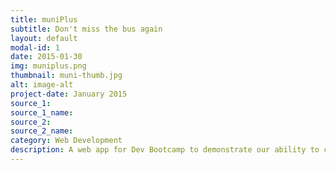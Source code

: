 ```yaml
---
title: muniPlus
subtitle: Don't miss the bus again
layout: default
modal-id: 1
date: 2015-01-30
img: muniplus.png
thumbnail: muni-thumb.jpg
alt: image-alt
project-date: January 2015
source_1:
source_1_name:
source_2:
source_2_name:
category: Web Development
description: A web app for Dev Bootcamp to demonstrate our ability to consume an API within our app. Built on Sinatra with Ruby, Javascript, Google maps API, nextmuni API, and Firebase transit API. This started out as a simple app to query nextmuni's API and get transit information for a given route number. After discovering Firebase and its ability to send real time bus tracking information, I decided to use their live GPS data to animate bus markers on Google maps. The kicker here? With the amount of time alotted for this project, I was told this would be impossible. Challenge accepted! 
---
```


